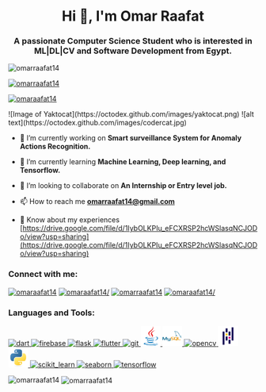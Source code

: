 <h1 align="center">Hi 👋, I'm Omar Raafat</h1>
<h3 align="center">A passionate Computer Science Student who is interested in ML|DL|CV and Software Development from Egypt.</h3>

<p align="left"> <img src="https://komarev.com/ghpvc/?username=omarraafat14&label=Profile%20views&color=0e75b6&style=flat" alt="omarraafat14" /> </p>

<p align="left"> <a href="https://github.com/ryo-ma/github-profile-trophy"><img src="https://github-profile-trophy.vercel.app/?username=omarraafat14" alt="omarraafat14" /></a> </p>

<p align="left"> <a href="https://twitter.com/omaraafat14" target="blank"><img src="https://img.shields.io/twitter/follow/omaraafat14?logo=twitter&style=for-the-badge" alt="omaraafat14" /></a> </p>
![Image of Yaktocat](https://octodex.github.com/images/yaktocat.png)
![alt text](https://octodex.github.com/images/codercat.jpg)

- 🔭 I’m currently working on **Smart surveillance System for Anomaly Actions Recognition.**

- 🌱 I’m currently learning **Machine Learning, Deep learning, and Tensorflow.**

- 👯 I’m looking to collaborate on **An Internship or Entry level job.**

- 📫 How to reach me **omarraafat14@gmail.com**

- 📄 Know about my experiences [https://drive.google.com/file/d/1IybOLKPIu_eFCXRSP2hcWSlasqNCJODo/view?usp=sharing](https://drive.google.com/file/d/1IybOLKPIu_eFCXRSP2hcWSlasqNCJODo/view?usp=sharing)

<h3 align="left">Connect with me:</h3>
<p align="left">
<a href="https://twitter.com/omaraafat14" target="blank"><img align="center" src="https://raw.githubusercontent.com/rahuldkjain/github-profile-readme-generator/master/src/images/icons/Social/twitter.svg" alt="omaraafat14" height="30" width="40" /></a>
<a href="https://linkedin.com/in/omaraafat14/" target="blank"><img align="center" src="https://raw.githubusercontent.com/rahuldkjain/github-profile-readme-generator/master/src/images/icons/Social/linked-in-alt.svg" alt="omaraafat14/" height="30" width="40" /></a>
<a href="https://kaggle.com/omarraafat14" target="blank"><img align="center" src="https://raw.githubusercontent.com/rahuldkjain/github-profile-readme-generator/master/src/images/icons/Social/kaggle.svg" alt="omarraafat14" height="30" width="40" /></a>
<a href="https://fb.com/omaraafat14/" target="blank"><img align="center" src="https://raw.githubusercontent.com/rahuldkjain/github-profile-readme-generator/master/src/images/icons/Social/facebook.svg" alt="omaraafat14/" height="30" width="40" /></a>
</p>

<h3 align="left">Languages and Tools:</h3>
<p align="left"> <a href="https://dart.dev" target="_blank" rel="noreferrer"> <img src="https://www.vectorlogo.zone/logos/dartlang/dartlang-icon.svg" alt="dart" width="40" height="40"/> </a> <a href="https://firebase.google.com/" target="_blank" rel="noreferrer"> <img src="https://www.vectorlogo.zone/logos/firebase/firebase-icon.svg" alt="firebase" width="40" height="40"/> </a> <a href="https://flask.palletsprojects.com/" target="_blank" rel="noreferrer"> <img src="https://www.vectorlogo.zone/logos/pocoo_flask/pocoo_flask-icon.svg" alt="flask" width="40" height="40"/> </a> <a href="https://flutter.dev" target="_blank" rel="noreferrer"> <img src="https://www.vectorlogo.zone/logos/flutterio/flutterio-icon.svg" alt="flutter" width="40" height="40"/> </a> <a href="https://git-scm.com/" target="_blank" rel="noreferrer"> <img src="https://www.vectorlogo.zone/logos/git-scm/git-scm-icon.svg" alt="git" width="40" height="40"/> </a> <a href="https://www.java.com" target="_blank" rel="noreferrer"> <img src="https://raw.githubusercontent.com/devicons/devicon/master/icons/java/java-original.svg" alt="java" width="40" height="40"/> </a> <a href="https://www.mysql.com/" target="_blank" rel="noreferrer"> <img src="https://raw.githubusercontent.com/devicons/devicon/master/icons/mysql/mysql-original-wordmark.svg" alt="mysql" width="40" height="40"/> </a> <a href="https://opencv.org/" target="_blank" rel="noreferrer"> <img src="https://www.vectorlogo.zone/logos/opencv/opencv-icon.svg" alt="opencv" width="40" height="40"/> </a> <a href="https://pandas.pydata.org/" target="_blank" rel="noreferrer"> <img src="https://raw.githubusercontent.com/devicons/devicon/2ae2a900d2f041da66e950e4d48052658d850630/icons/pandas/pandas-original.svg" alt="pandas" width="40" height="40"/> </a> <a href="https://www.python.org" target="_blank" rel="noreferrer"> <img src="https://raw.githubusercontent.com/devicons/devicon/master/icons/python/python-original.svg" alt="python" width="40" height="40"/> </a> <a href="https://scikit-learn.org/" target="_blank" rel="noreferrer"> <img src="https://upload.wikimedia.org/wikipedia/commons/0/05/Scikit_learn_logo_small.svg" alt="scikit_learn" width="40" height="40"/> </a> <a href="https://seaborn.pydata.org/" target="_blank" rel="noreferrer"> <img src="https://seaborn.pydata.org/_images/logo-mark-lightbg.svg" alt="seaborn" width="40" height="40"/> </a> <a href="https://www.tensorflow.org" target="_blank" rel="noreferrer"> <img src="https://www.vectorlogo.zone/logos/tensorflow/tensorflow-icon.svg" alt="tensorflow" width="40" height="40"/> </a> </p>

<p><img align="left" src="https://github-readme-stats.vercel.app/api/top-langs?username=omarraafat14&show_icons=true&locale=en&layout=compact" alt="omarraafat14" /></p>

<p>&nbsp;<img align="center" src="https://github-readme-stats.vercel.app/api?username=omarraafat14&show_icons=true&locale=en" alt="omarraafat14" /></p>
